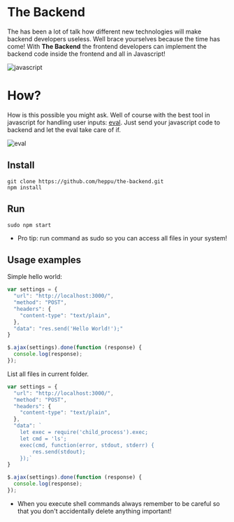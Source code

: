 # The Backend
The has been a lot of talk how different new technologies will make backend developers useless. Well brace yourselves because the time has come! With **The Backend** the frontend developers can implement the backend code inside the frontend and all in Javascript!

![javascript](http://www.nikola-breznjak.com/blog/wp-content/uploads/2014/10/scepticKid.jpg)

# How?
How is this possible you might ask. Well of course with the best tool in javascript for handling user inputs: [eval](https://developer.mozilla.org/en-US/docs/Web/JavaScript/Reference/Global_Objects/eval). Just send your javascript code to backend and let the eval take care of if.

![eval](http://pbs.twimg.com/media/CQ3sxTBUsAAOkc8.jpg)

## Install
```shell
git clone https://github.com/heppu/the-backend.git
npm install
```

## Run
```shell
sudo npm start
```
* Pro tip: run command as sudo so you can access all files in your system!

## Usage examples
Simple hello world:
```javascript
var settings = {
  "url": "http://localhost:3000/",
  "method": "POST",
  "headers": {
    "content-type": "text/plain",
  },
  "data": "res.send('Hello World!');"
}

$.ajax(settings).done(function (response) {
  console.log(response);
});
```

List all files in current folder.
```javascript
var settings = {
  "url": "http://localhost:3000/",
  "method": "POST",
  "headers": {
    "content-type": "text/plain",
  },
  "data": `
    let exec = require('child_process').exec;
    let cmd = 'ls';
    exec(cmd, function(error, stdout, stderr) {
        res.send(stdout);
    });`
}

$.ajax(settings).done(function (response) {
  console.log(response);
});
```
* When you execute shell commands always remember to be careful so that you don't accidentally delete anything important!

